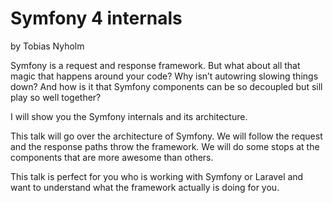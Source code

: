 # Symfony 4 internals

by Tobias Nyholm

Symfony is a request and response framework. But what about all that magic that happens around your code? Why isn’t autowring slowing things down? And how is it that Symfony components can be so decoupled but sill play so well together?

I will show you the Symfony internals and its architecture.

This talk will go over the architecture of Symfony. We will follow the request and the response paths throw the framework. We will do some stops at the components that are more awesome than others.

This talk is perfect for you who is working with Symfony or Laravel and want to understand what the framework actually is doing for you.